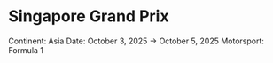 # Singapore Grand Prix

Continent: Asia
Date: October 3, 2025 → October 5, 2025
Motorsport: Formula 1